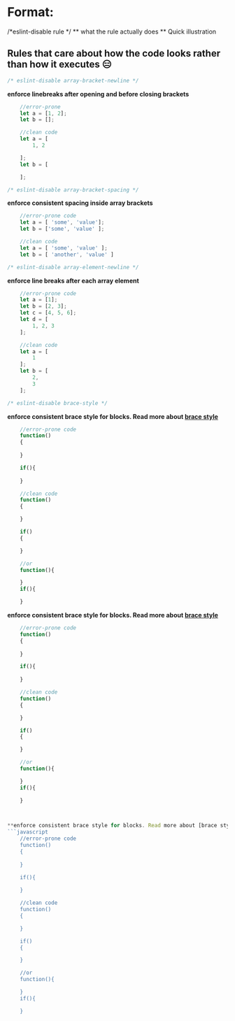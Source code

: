 # Format:
/*eslint-disable rule */
** what the rule actually does **
Quick illustration

## Rules that care about how the code looks rather than how it executes 😑
```javascript
/* eslint-disable array-bracket-newline */
```


**enforce linebreaks after opening and before closing brackets**
```javascript
    //error-prone
    let a = [1, 2];
    let b = [];

    //clean code
    let a = [
        1, 2

    ];
    let b = [

    ];

```

```javascript
/* eslint-disable array-bracket-spacing */
```

**enforce consistent spacing inside array brackets**
```javascript
    //error-prone code
    let a = [ 'some', 'value'];
    let b = ['some', 'value' ];

    //clean code
    let a = [ 'some', 'value' ];
    let b = [ 'another', 'value' ]
```

```javascript
/* eslint-disable array-element-newline */
```
**enforce line breaks after each array element**
```javascript
    //error-prone code
    let a = [1];
    let b = [2, 3];
    let c = [4, 5, 6];
    let d = [
        1, 2, 3
    ];

    //clean code
    let a = [
        1
    ];
    let b = [
        2,
        3
    ];
```

```javascript
/* eslint-disable brace-style */
```
**enforce consistent brace style for blocks. Read more about [brace style](https://en.wikipedia.org/wiki/Indent_style)**
```javascript
    //error-prone code
    function()
    {
        
    }

    if(){
        
    }

    //clean code
    function()
    {

    }

    if()
    {

    }

    //or
    function(){

    }
    if(){

    }
```

**enforce consistent brace style for blocks. Read more about [brace style](https://en.wikipedia.org/wiki/Indent_style)**
```javascript
    //error-prone code
    function()
    {
        
    }

    if(){
        
    }

    //clean code
    function()
    {

    }

    if()
    {

    }

    //or
    function(){

    }
    if(){

    }

    

**enforce consistent brace style for blocks. Read more about [brace style](https://en.wikipedia.org/wiki/Indent_style)**
```javascript
    //error-prone code
    function()
    {
        
    }

    if(){
        
    }

    //clean code
    function()
    {

    }

    if()
    {

    }

    //or
    function(){

    }
    if(){

    }